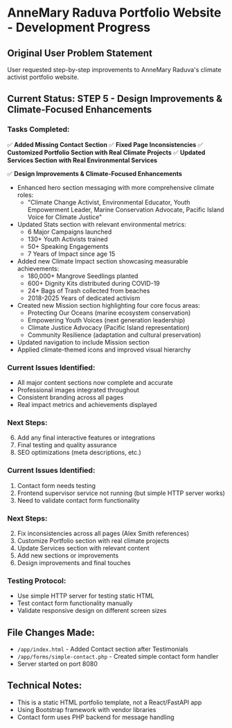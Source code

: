 # AnneMary Raduva Portfolio Website - Development Progress

## Original User Problem Statement
User requested step-by-step improvements to AnneMary Raduva's climate activist portfolio website.

## Current Status: STEP 5 - Design Improvements & Climate-Focused Enhancements

### Tasks Completed:
✅ **Added Missing Contact Section**
✅ **Fixed Page Inconsistencies** 
✅ **Customized Portfolio Section with Real Climate Projects**
✅ **Updated Services Section with Real Environmental Services**

✅ **Design Improvements & Climate-Focused Enhancements**
- Enhanced hero section messaging with more comprehensive climate roles:
  * "Climate Change Activist, Environmental Educator, Youth Empowerment Leader, Marine Conservation Advocate, Pacific Island Voice for Climate Justice"
- Updated Stats section with relevant environmental metrics:
  * 6 Major Campaigns launched
  * 130+ Youth Activists trained 
  * 50+ Speaking Engagements
  * 7 Years of Impact since age 15
- Added new Climate Impact section showcasing measurable achievements:
  * 180,000+ Mangrove Seedlings planted
  * 600+ Dignity Kits distributed during COVID-19
  * 24+ Bags of Trash collected from beaches
  * 2018-2025 Years of dedicated activism
- Created new Mission section highlighting four core focus areas:
  * Protecting Our Oceans (marine ecosystem conservation)
  * Empowering Youth Voices (next generation leadership)
  * Climate Justice Advocacy (Pacific Island representation)
  * Community Resilience (adaptation and cultural preservation)
- Updated navigation to include Mission section
- Applied climate-themed icons and improved visual hierarchy

### Current Issues Identified:
- All major content sections now complete and accurate
- Professional images integrated throughout
- Consistent branding across all pages
- Real impact metrics and achievements displayed

### Next Steps:
6. Add any final interactive features or integrations
7. Final testing and quality assurance
8. SEO optimizations (meta descriptions, etc.)

### Current Issues Identified:
1. Contact form needs testing
2. Frontend supervisor service not running (but simple HTTP server works)
3. Need to validate contact form functionality

### Next Steps:
2. Fix inconsistencies across all pages (Alex Smith references)
3. Customize Portfolio section with real climate projects
4. Update Services section with relevant content
5. Add new sections or improvements
6. Design improvements and final touches

### Testing Protocol:
- Use simple HTTP server for testing static HTML
- Test contact form functionality manually
- Validate responsive design on different screen sizes

## File Changes Made:
- `/app/index.html` - Added Contact section after Testimonials
- `/app/forms/simple-contact.php` - Created simple contact form handler
- Server started on port 8080

## Technical Notes:
- This is a static HTML portfolio template, not a React/FastAPI app
- Using Bootstrap framework with vendor libraries
- Contact form uses PHP backend for message handling